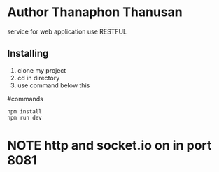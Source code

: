 # Author Thanaphon Thanusan
service for web application
use RESTFUL 
## Installing
1. clone my project
2. cd in directory
3. use command below this

#commands
```
npm install
npm run dev
```


# NOTE http and socket.io on in port 8081
